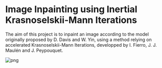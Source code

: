 # Image Inpainting using Inertial Krasnoselskii-Mann Iterations

The aim of this project is to inpaint an image according to the model originally proposed by D. Davis and W. Yin, using a method relying on accelerated Krasnoselskii-Mann Iterations, developped by I. Fierro, J. J. Maulén and J. Peypouquet. 
    
![png](outputs/output_9_0.png)
    